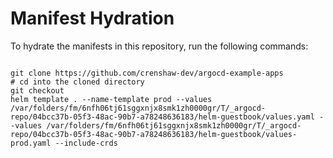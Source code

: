 
# Manifest Hydration

To hydrate the manifests in this repository, run the following commands:

```shell

git clone https://github.com/crenshaw-dev/argocd-example-apps
# cd into the cloned directory
git checkout 
helm template . --name-template prod --values /var/folders/fm/6nfh06tj61sggxnjx8smk1zh0000gr/T/_argocd-repo/04bcc37b-05f3-48ac-90b7-a78248636183/helm-guestbook/values.yaml --values /var/folders/fm/6nfh06tj61sggxnjx8smk1zh0000gr/T/_argocd-repo/04bcc37b-05f3-48ac-90b7-a78248636183/helm-guestbook/values-prod.yaml --include-crds
```